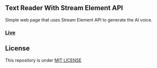 ## Text Reader With Stream Element API

Simple web page that uses Stream Element API to generate the AI voice.

### [Live](https://se-text-reader.herokuapp.com/)


## License
This repository is under [MIT LICENSE](LICENSE)
